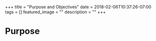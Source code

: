 +++
title =  "Purpose and Objectives"
date = 2018-02-06T10:37:26-07:00
tags = []
featured_image = ""
description = ""
+++

# Purpose